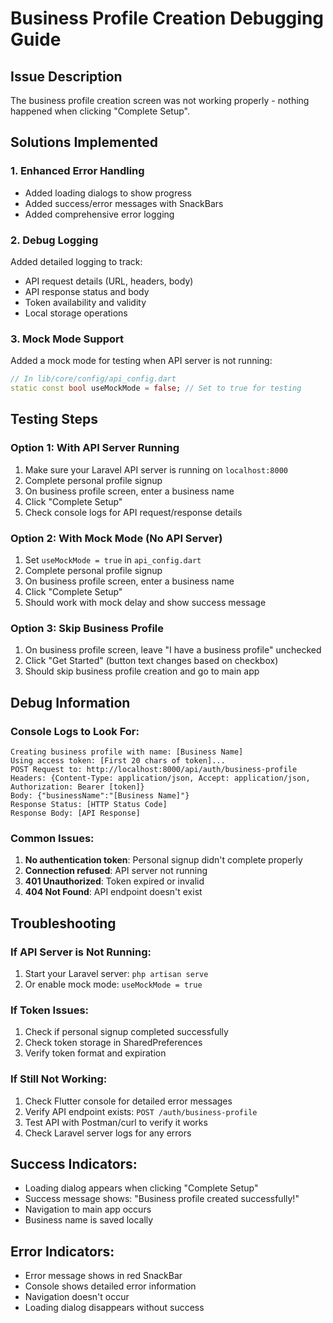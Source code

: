 # Business Profile Creation Debugging Guide

## Issue Description
The business profile creation screen was not working properly - nothing happened when clicking "Complete Setup".

## Solutions Implemented

### 1. Enhanced Error Handling
- Added loading dialogs to show progress
- Added success/error messages with SnackBars
- Added comprehensive error logging

### 2. Debug Logging
Added detailed logging to track:
- API request details (URL, headers, body)
- API response status and body
- Token availability and validity
- Local storage operations

### 3. Mock Mode Support
Added a mock mode for testing when API server is not running:
```dart
// In lib/core/config/api_config.dart
static const bool useMockMode = false; // Set to true for testing
```

## Testing Steps

### Option 1: With API Server Running
1. Make sure your Laravel API server is running on `localhost:8000`
2. Complete personal profile signup
3. On business profile screen, enter a business name
4. Click "Complete Setup"
5. Check console logs for API request/response details

### Option 2: With Mock Mode (No API Server)
1. Set `useMockMode = true` in `api_config.dart`
2. Complete personal profile signup
3. On business profile screen, enter a business name
4. Click "Complete Setup"
5. Should work with mock delay and show success message

### Option 3: Skip Business Profile
1. On business profile screen, leave "I have a business profile" unchecked
2. Click "Get Started" (button text changes based on checkbox)
3. Should skip business profile creation and go to main app

## Debug Information

### Console Logs to Look For:
```
Creating business profile with name: [Business Name]
Using access token: [First 20 chars of token]...
POST Request to: http://localhost:8000/api/auth/business-profile
Headers: {Content-Type: application/json, Accept: application/json, Authorization: Bearer [token]}
Body: {"businessName":"[Business Name]"}
Response Status: [HTTP Status Code]
Response Body: [API Response]
```

### Common Issues:
1. **No authentication token**: Personal signup didn't complete properly
2. **Connection refused**: API server not running
3. **401 Unauthorized**: Token expired or invalid
4. **404 Not Found**: API endpoint doesn't exist

## Troubleshooting

### If API Server is Not Running:
1. Start your Laravel server: `php artisan serve`
2. Or enable mock mode: `useMockMode = true`

### If Token Issues:
1. Check if personal signup completed successfully
2. Check token storage in SharedPreferences
3. Verify token format and expiration

### If Still Not Working:
1. Check Flutter console for detailed error messages
2. Verify API endpoint exists: `POST /auth/business-profile`
3. Test API with Postman/curl to verify it works
4. Check Laravel server logs for any errors

## Success Indicators:
- Loading dialog appears when clicking "Complete Setup"
- Success message shows: "Business profile created successfully!"
- Navigation to main app occurs
- Business name is saved locally

## Error Indicators:
- Error message shows in red SnackBar
- Console shows detailed error information
- Navigation doesn't occur
- Loading dialog disappears without success


